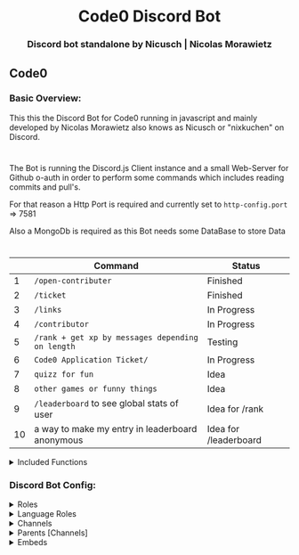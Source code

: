 <div align="center">
<h1>Code0 Discord Bot</h1>
<h3>Discord bot standalone by Nicusch | Nicolas Morawietz</h3>
</div>

## Code0

### Basic Overview:

This this the Discord Bot for Code0 running in javascript and mainly developed by Nicolas Morawietz also knows as Nicusch or "nixkuchen" on Discord.
#
The Bot is running the Discord.js Client instance and a small Web-Server for Github o-auth in order to perform some commands which includes reading commits and pull's.

For that reason a Http Port is required and currently set to `http-config.port` => 7581

Also a MongoDb is required as this Bot needs some DataBase to store Data
#


|     | Command                                       | Status       |
| --- | --------------------------------------------- | ------------ |
| 1   | `/open-contributer`                          | Finished     |
| 2   | `/ticket`                                    | Finished     |
| 3   | `/links`                                     | In Progress  |
| 4   | `/contributor`                               | In Progress  |
| 5   | `/rank + get xp by messages depending on length` | Testing  |
| 6   | `Code0 Application Ticket/`                  | In Progress  |
| 7   | `quizz for fun`                              | Idea         |
| 8   | `other games or funny things`                | Idea         |
| 9   | `/leaderboard` to see global stats of user   | Idea for /rank|
| 10   | a way to make my entry in leaderboard anonymous| Idea for /leaderboard|

<details>
<summary>Included Functions</summary>

1. <span style="color:green;">Auto script command upload</span>
2. <span style="color:green;">Web server for o-auth github</span>
3. <span style="color:green;">Check Languages pack's for missing entries</span>

</details>

### Discord Bot Config:

<details>
<summary>Roles</summary>

1. `opencontributor`

</details>

<details>
<summary>Language Roles</summary>

1. Currently supported are <span style="color:green;">`german`</span> and <span style="color:green;">`english`</span>.

</details>

<details>
<summary>Channels</summary>

1. `debug`
2. `auditlog`
3. `welcome`
4. `contributorapplications`

</details>

<details>
<summary>Parents [Channels]</summary>

1. `support`

</details>

<details>
<summary>Embeds</summary>

### Simple Embed configuration

```json
{
    "embeds": {
        "colors": {
            "background": "#030014",
            "primary": "#030014",
            "secondary": "#ffffff",
            "info": "#70ffb2",
            "success": "#29BF12",
            "warning": "#FFBE0B",
            "inprogress": "#FFBE0B",
            "danger": "#D90429",
            "black": "#000000",
            "white": "#ffffff"
        },
        "footer": {
            "default": "Code0"
        },
        "avatarurl": "CODE0_AVATAR_URL",
        "progressbar": {
            "pbl0": "<:pbl0:1233913435956187197>",
            "pbl1": "<:pbl1:1233913511122309281>",
            "pbm0": "<:pbm0:1233913574888443954>",
            "pbm1": "<:pbm1:1233913626369331282>",
            "pbr0": "<:pbr0:1233913673421160548>",
            "pbr1": "<:pbr1:1233913721789874176>"
        }
    },
```

</details>